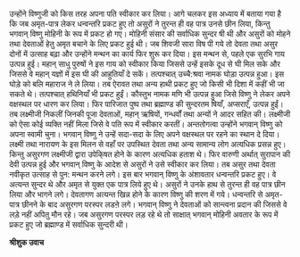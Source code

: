 उन्होंने विष्णुजी को किस तरह अपना पति स्वीकार कर लिया। आगे चलकर इस अध्याय में बताया गया है कि जब अमृत-पात्र लेकर धन्वन्तरि प्रकट हुए तो असुरों ने तुरन्त ही वह पात्र उनसे छीन लिया, किन्तु भगवान् विष्णु मोहिनी के रूप में प्रकट हो गए। मोहिनी संसार की सर्वाधिक सुन्दर षी थी और असुरों को मोहने तथा देवताओं हेतु अमृत बचाने के लिए प्रकट हुई थी। जब शिवजी सारा विष पी गये तो देवता तथा असुर दोनों में उत्साह बढ़ा और उन्होंने मन्थन का कार्य फिर शुरू कर दिया। इस मन्थन से, पहले एक सुरभि गाय उत्पन्न हुई। महान् साधु पुरुषों ने इस गाय को स्वीकार किया जिससे उन्हें इसके दूध से घी मिल सके और जिससे वे महान् यज्ञों में इस घी की आहुतियाँ दे सकें। तत्पश्चात् उच्चै:श्रवा नामक घोड़ा उत्पन्न हुआ। इस घोड़े को बलि महाराज ने ले लिया। तब ऐरावत तथा अन्य हाथी प्रकट हुए जो किसी भी दिशा में कहीं भी जा सकते थे। तत्पश्चात् हथिनियाँ भी प्रकट हुईं। कौस्तुभ नामक मणि भी उत्पन्न हुआ जिसे विष्णु ने लेकर अपने वक्षस्थल पर धारण कर लिया। फिर पारिजात पुष्प तथा ब्रह्माण्ड की सुन्दरतम षियाँ, अप्सराएँ, उत्पन्न हुईं। तब लक्ष्मीजी निकलीं जिनकी पूजा देवताओं, महान् ऋषियों, गन्धर्वों तथा अन्यों ने आदर सहित की। लक्ष्मीजी को ऐसा कोई व्यक्ति नहीं मिला जिसे वे पति रूप में स्वीकार करतीं। अन्ततोगत्वा उन्होंने भगवान् विष्णु को अपना स्वामी चुना। भगवान् विष्णु ने उन्हें सदा-सदा के लिए अपने वक्षस्थल पर रहने का स्थान दे दिया। लक्ष्मी तथा नारायण के इस मिलन से वहाँ पर उपस्थित देवता तथा अन्य सामान्य लोग अत्यधिक प्रसन्न हुए। किन्तु असुरगण लक्ष्मीजी द्वारा उपेकि्षत होने के कारण अत्यधिक हताश थे। फिर वारुणी अर्थात् सुरापान की देवी उत्पन्न हुई और भगवान् विष्णु के आदेश से असुरों ने उसे स्वीकार कर लिया। तब असुर तथा देवता नवीकृत उत्साह से पुन: मन्थन करने लगे। इस बार भगवान् विष्णु के अंशावतार धन्वन्तरि प्रकट हुए। वे अत्यन्त सुन्दर थे और अमृत से युक्त एक पात्र लिये हुए थे। असुरों ने उनके हाथ से तुरन्त ही वह पात्र छीन लिया और भागने लगे। देवतागण अत्यन्त खिन्न होने के कारण विष्णु की शरण में गये। धन्वन्तरि से अमृत-पात्र छीनने के बाद असुरगण परस्पर लडऩे लगे। भगवान् विष्णु ने देवताओं को सान्त्वना प्रदान की जिससे वे लड़े नहीं अपितु मौन रहे। जब असुरगण परस्पर लड़ रहे थे तो साक्षात् भगवान् मोहिनी अवतार के रूप में प्रकट हुए जो ब्रह्माण्ड में सर्वाधिक सुन्दरी थी।  

**श्रीशुक उवाच** 